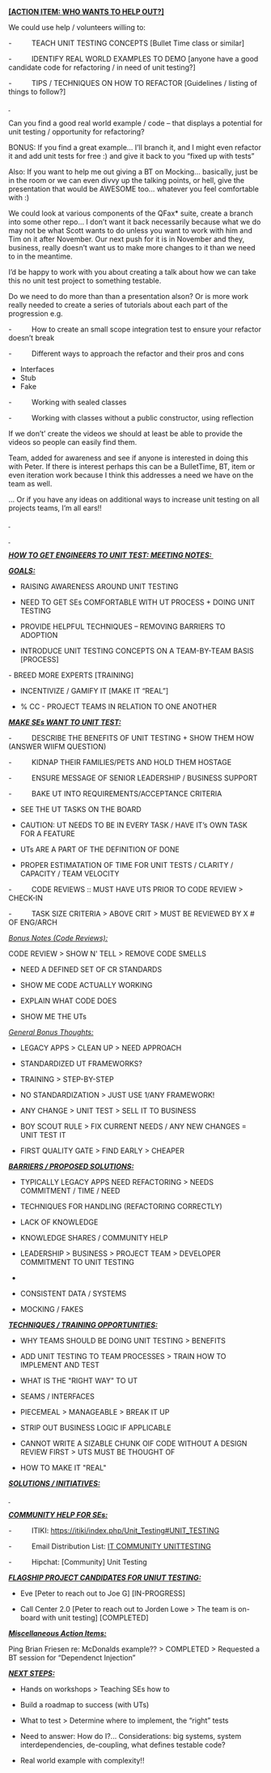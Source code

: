 


**<u>[ACTION ITEM: WHO WANTS TO HELP OUT?]</u>**



We could use help / volunteers willing to:

-          TEACH UNIT TESTING CONCEPTS [Bullet Time class or similar]

-          IDENTIFY REAL WORLD EXAMPLES TO DEMO [anyone have a good candidate code for refactoring / in need of unit testing?]

-          TIPS / TECHNIQUES ON HOW TO REFACTOR [Guidelines / listing of things to follow?]

***<u>&nbsp;</u>***

Can you find a good real world example / code – that displays a potential for unit testing / opportunity for refactoring?



BONUS: If you find a great example… I’ll branch it, and I might even refactor it and add unit tests for free :) and give it back to you “fixed up with tests”



Also: If you want to help me out giving a BT on Mocking… basically, just be in the room or we can even divvy up the talking points, or hell, give the presentation that would be AWESOME too… whatever you feel comfortable with :)



We could look at various components of the QFax\* suite, create a branch into some other repo… I don’t want it back necessarily because what we do may not be what Scott wants to do unless you want to work with him and Tim on it after November. Our next push for it is in November and they, business, really doesn’t want us to make more changes to it than we need to in the meantime.



I’d be happy to work with you about creating a talk about how we can take this no unit test project to something testable.



Do we need to do more than than a presentation alson? Or is more work really needed to create a series of tutorials about each part of the progression e.g.

-          How to create an small scope integration test to ensure your refactor doesn’t break

-          Different ways to approach the refactor and their pros and cons

- Interfaces
- Stub
- Fake


-          Working with sealed classes

-          Working with classes without a public constructor, using reflection



If we don’t’ create the videos we should at least be able to provide the videos so people can easily find them.



Team, added for awareness and see if anyone is interested in doing this with Peter. If there is interest perhaps this can be a BulletTime, BT, item or even iteration work because I think this addresses a need we have on the team as well.

… Or if you have any ideas on additional ways to increase unit testing on all projects teams, I’m all ears!!

***<u>&nbsp;</u>***

***<u>&nbsp;</u>***

***<u>HOW TO GET ENGINEERS TO UNIT TEST: MEETING NOTES:&nbsp; </u>***





***<u>GOALS:</u>***

- RAISING AWARENESS AROUND UNIT TESTING

- NEED TO GET SEs COMFORTABLE WITH UT PROCESS + DOING UNIT TESTING

- PROVIDE HELPFUL TECHNIQUES – REMOVING BARRIERS TO ADOPTION

- INTRODUCE UNIT TESTING CONCEPTS ON A TEAM-BY-TEAM BASIS [PROCESS]

- BREED MORE EXPERTS [TRAINING]

- INCENTIVIZE / GAMIFY IT [MAKE IT “REAL”]

- % CC - PROJECT TEAMS IN RELATION TO ONE ANOTHER





***<u>MAKE SEs WANT TO UNIT TEST:</u>***

-          DESCRIBE THE BENEFITS OF UNIT TESTING + SHOW THEM HOW (ANSWER WIIFM QUESTION)

-          KIDNAP THEIR FAMILIES/PETS AND HOLD THEM HOSTAGE

-          ENSURE MESSAGE OF SENIOR LEADERSHIP / BUSINESS SUPPORT

-          BAKE UT INTO REQUIREMENTS/ACCEPTANCE CRITERIA

- SEE THE UT TASKS ON THE BOARD


- CAUTION: UT NEEDS TO BE IN EVERY TASK / HAVE IT’s OWN TASK FOR A FEATURE

- UTs ARE A PART OF THE DEFINITION OF DONE

- PROPER ESTIMATATION OF TIME FOR UNIT TESTS / CLARITY / CAPACITY / TEAM VELOCITY

-          CODE REVIEWS :: MUST HAVE UTS PRIOR TO CODE REVIEW &gt; CHECK-IN

-          TASK SIZE CRITERIA &gt; ABOVE CRIT &gt; MUST BE REVIEWED BY X # OF ENG/ARCH



*<u>Bonus Notes (Code Reviews):</u>*

CODE REVIEW &gt; SHOW N' TELL &gt; REMOVE CODE SMELLS

- NEED A DEFINED SET OF CR STANDARDS

- SHOW ME CODE ACTUALLY WORKING

- EXPLAIN WHAT CODE DOES

- SHOW ME THE UTs





*<u>General Bonus Thoughts:</u>*

- LEGACY APPS &gt; CLEAN UP &gt; NEED APPROACH



- STANDARDIZED UT FRAMEWORKS?

- TRAINING &gt; STEP-BY-STEP

- NO STANDARDIZATION &gt; JUST USE 1/ANY FRAMEWORK!

- ANY CHANGE &gt; UNIT TEST &gt; SELL IT TO BUSINESS

- BOY SCOUT RULE &gt; FIX CURRENT NEEDS / ANY NEW CHANGES = UNIT TEST IT

- FIRST QUALITY GATE &gt; FIND EARLY &gt; CHEAPER





***<u>BARRIERS / PROPOSED SOLUTIONS:</u>***

- TYPICALLY LEGACY APPS NEED REFACTORING &gt; NEEDS COMMITMENT / TIME / NEED

- TECHNIQUES FOR HANDLING (REFACTORING CORRECTLY)

- LACK OF KNOWLEDGE

- KNOWLEDGE SHARES / COMMUNITY HELP

- LEADERSHIP &gt; BUSINESS &gt; PROJECT TEAM &gt; DEVELOPER COMMITMENT TO UNIT TESTING

-

- CONSISTENT DATA / SYSTEMS

- MOCKING / FAKES



***<u>TECHNIQUES / TRAINING OPPORTUNITIES:</u>***

- WHY TEAMS SHOULD BE DOING UNIT TESTING &gt; BENEFITS

- ADD UNIT TESTING TO TEAM PROCESSES &gt; TRAIN HOW TO IMPLEMENT AND TEST

- WHAT IS THE "RIGHT WAY" TO UT

- SEAMS / INTERFACES

- PIECEMEAL &gt; MANAGEABLE &gt; BREAK IT UP

- STRIP OUT BUSINESS LOGIC IF APPLICABLE

- CANNOT WRITE A SIZABLE CHUNK OIF CODE WITHOUT A DESIGN REVIEW FIRST &gt; UTS MUST BE THOUGHT OF

- HOW TO MAKE IT "REAL"





***<u>SOLUTIONS / INITIATIVES:</u>***

***<u>&nbsp;</u>***



***<u>COMMUNITY HELP FOR SEs:</u>***

-          ITIKI: [https://itiki/index.php/Unit\_Testing#UNIT\_TESTING](https://itiki/index.php/Unit_Testing#UNIT_TESTING)

-          Email Distribution List: [IT COMMUNITY UNITTESTING](mailto:ITCOMMUNITYUNITTESTING@Quickenloans.com)

-          Hipchat: [Community] Unit Testing





***<u>FLAGSHIP PROJECT CANDIDATES FOR UNIUT TESTING:</u>***

- Eve [Peter to reach out to Joe G] [IN-PROGRESS]

- Call Center 2.0 [Peter to reach out to Jorden Lowe &gt; The team is on-board with unit testing] [COMPLETED]





***<u>Miscellaneous Action Items:</u>***

Ping Brian Friesen re: McDonalds example?? &gt; COMPLETED &gt; Requested a BT session for “Dependenct Injection”







***<u>NEXT STEPS:</u>***

- Hands on workshops &gt; Teaching SEs how to

- Build a roadmap to success (with UTs)

- What to test &gt; Determine where to implement, the “right” tests

- Need to answer: How do I?... Considerations: big systems, system interdependencies, de-coupling, what defines testable code?

- Real world example with complexity!!


